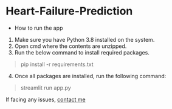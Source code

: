 # Heart-Failure-Prediction

- How to run the app
1. Make sure you have Python 3.8 installed on the system.
2. Open cmd where the contents are unzipped.
3. Run the below command to install required packages.
> pip install -r requirements.txt
4. Once all packages are installed, run the following command:
> streamlit run app.py

If facing any issues, [contact me](mailto:mahimkaradi@gmail.com)
